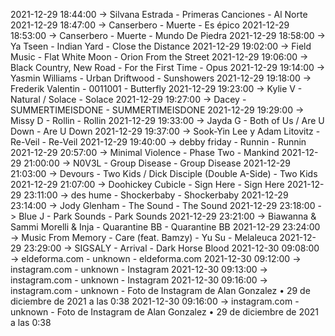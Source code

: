 2021-12-29 18:44:00 -> Silvana Estrada - Primeras Canciones - Al Norte
2021-12-29 18:47:00 -> Canserbero - Muerte - Es épico
2021-12-29 18:53:00 -> Canserbero - Muerte - Mundo De Piedra
2021-12-29 18:58:00 -> Ya Tseen - Indian Yard - Close the Distance
2021-12-29 19:02:00 -> Field Music - Flat White Moon - Orion From the Street
2021-12-29 19:06:00 -> Black Country, New Road - For the First Time - Opus
2021-12-29 19:14:00 -> Yasmin Williams - Urban Driftwood - Sunshowers
2021-12-29 19:18:00 -> Frederik Valentin - 0011001 - Butterfly
2021-12-29 19:23:00 -> Kylie V - Natural / Solace - Solace
2021-12-29 19:27:00 -> Dacey - SUMMERTIMEISDONE - SUMMERTIMEISDONE
2021-12-29 19:29:00 -> Missy D - Rollin - Rollin
2021-12-29 19:33:00 -> Jayda G - Both of Us / Are U Down - Are U Down
2021-12-29 19:37:00 -> Sook-Yin Lee y Adam Litovitz - Re-Veil - Re-Veil
2021-12-29 19:40:00 -> debby friday - Runnin - Runnin
2021-12-29 20:57:00 -> Minimal Violence - Phase Two - Mankind
2021-12-29 21:00:00 -> N0V3L - Group Disease - Group Disease
2021-12-29 21:03:00 -> Devours - Two Kids / Dick Disciple (Double A-Side) - Two Kids
2021-12-29 21:07:00 -> Doohickey Cubicle - Sign Here - Sign Here
2021-12-29 23:11:00 -> des hume - Shockerbaby - Shockerbaby
2021-12-29 23:14:00 -> Jody Glenham - The Sound - The Sound
2021-12-29 23:18:00 -> Blue J - Park Sounds - Park Sounds
2021-12-29 23:21:00 -> Biawanna & Sammi Morelli & Inja - Quarantine BB - Quarantine BB
2021-12-29 23:24:00 -> Music From Memory - Care (feat. Bamzy) - Yu Su - Melaleuca
2021-12-29 23:29:00 -> SIGSALY - Arrival - Dark Horse Blood
2021-12-30 09:08:00 -> eldeforma.com - unknown - eldeforma.com
2021-12-30 09:12:00 -> instagram.com - unknown - Instagram
2021-12-30 09:13:00 -> instagram.com - unknown - Instagram
2021-12-30 09:16:00 -> instagram.com - unknown - Foto de Instagram de Alan Gonzalez • 29 de diciembre de 2021 a las 0:38
2021-12-30 09:16:00 -> instagram.com - unknown - Foto de Instagram de Alan Gonzalez • 29 de diciembre de 2021 a las 0:38
